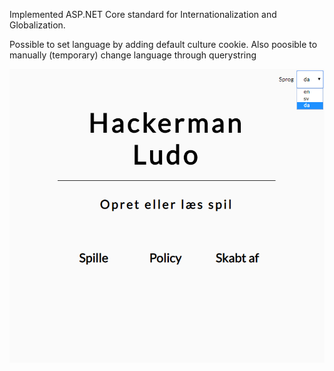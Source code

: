Implemented ASP.NET Core standard for Internationalization and Globalization.

Possible to set language by adding default culture cookie. Also poosible to manually (temporary) change language through querystring

![Language](images/Lang_screenshot.png)
